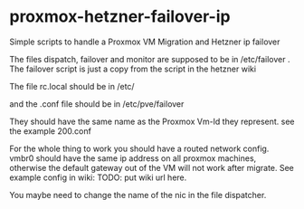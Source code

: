 # proxmox-hetzner-failover-ip
Simple scripts to handle a Proxmox VM Migration and Hetzner ip failover

The files dispatch, failover and monitor are supposed to be in
/etc/failover
.
The failover script is just a copy from the script in the hetzner wiki


The file rc.local should be in /etc/

and the <vm id>.conf file should be in
/etc/pve/failover

They should have the same name as the Proxmox Vm-Id they represent.
see the example 200.conf


For the whole thing to work you should have a routed network config.
vmbr0 should have the same ip address on all proxmox machines,
otherwise the default gateway out of the VM will not work after migrate.
See example config in wiki: TODO: put wiki url here.

You maybe need to change the name of the nic in the file dispatcher.